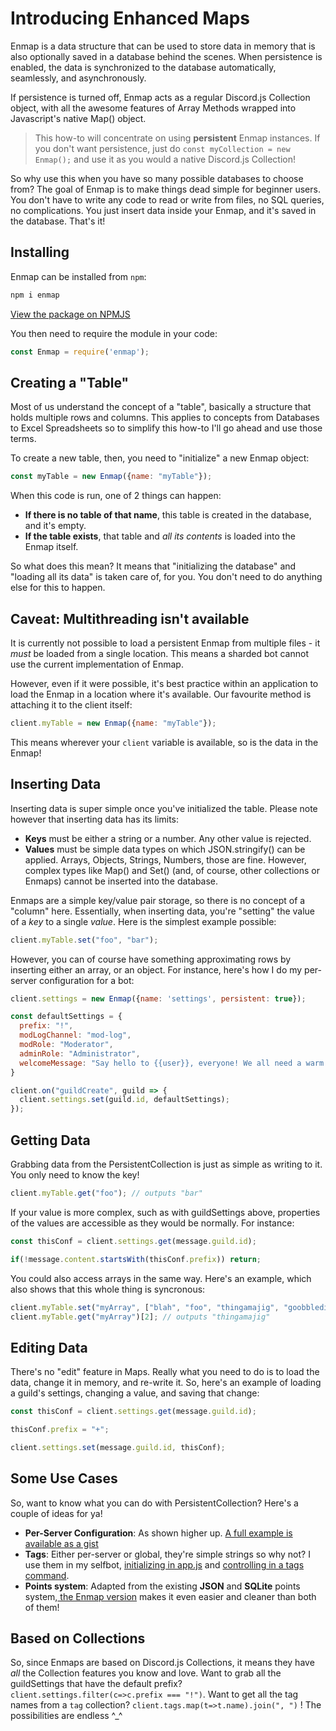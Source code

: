 # Introducing Enhanced Maps

Enmap is a data structure that can be used to store data in memory that is also optionally saved in a database behind the scenes. When persistence is enabled, the data is synchronized to the database automatically, seamlessly, and asynchronously.

If persistence is turned off, Enmap acts as a regular Discord.js Collection object, with all the awesome features of Array Methods wrapped into Javascript's native Map() object.

> This how-to will concentrate on using **persistent** Enmap instances. If you don't want persistence, just do `const myCollection = new Enmap();` and use it as you would a native Discord.js Collection!

So why use this when you have so many possible databases to choose from? The goal of Enmap is to make things dead simple for beginner users. You don't have to write any code to read or write from files, no SQL queries, no complications. You just insert data inside your Enmap, and it's saved in the database. That's it!

## Installing

Enmap can be installed from `npm`:

```js
npm i enmap
```

[View the package on NPMJS](https://www.npmjs.com/package/enmap)

You then need to require the module in your code:

```js
const Enmap = require('enmap');
```


## Creating a "Table"

Most of us understand the concept of a "table", basically a structure that holds multiple rows and columns. This applies to concepts from Databases to Excel Spreadsheets so to simplify this how-to I'll go ahead and use those terms.

To create a new table, then, you need to "initialize" a new Enmap object:

```js
const myTable = new Enmap({name: "myTable"});
```

When this code is run, one of 2 things can happen:

* **If there is no table of that name**, this table is created in the database, and it's empty.
* **If the table exists**, that table and _all its contents_ is loaded into the Enmap itself. 

So what does this mean? It means that "initializing the database" and "loading all its data" is taken care of, for you. You don't need to do anything else for this to happen.

## Caveat: Multithreading isn't available

It is currently not possible to load a persistent Enmap from multiple files - it *must* be loaded from a single location. This means a sharded bot cannot use the current implementation of Enmap. 

However, even if it were possible, it's best practice within an application to load the Enmap in a location where it's available. Our favourite method is attaching it to the client itself: 

```js
client.myTable = new Enmap({name: "myTable"});
```

This means wherever your `client` variable is available, so is the data in the Enmap!


## Inserting Data

Inserting data is super simple once you've initialized the table. Please note however that inserting data has its limits: 

* **Keys** must be either a string or a number. Any other value is rejected.
* **Values** must be simple data types on which JSON.stringify\(\) can be applied. Arrays, Objects, Strings, Numbers, those are fine. However, complex types like Map\(\) and Set\(\) \(and, of course, other collections or Enmaps\) cannot be inserted into the database. 

Enmaps are a simple key/value pair storage, so there is no concept of a "column" here. Essentially, when inserting data, you're "setting" the value of a _key_ to a single _value_. Here is the simplest example possible: 

```js
client.myTable.set("foo", "bar");
```

However, you can of course have something approximating rows by inserting either an array, or an object. For instance, here's how I do my per-server configuration for a bot: 

```js
client.settings = new Enmap({name: 'settings', persistent: true});

const defaultSettings = {
  prefix: "!",
  modLogChannel: "mod-log",
  modRole: "Moderator",
  adminRole: "Administrator",
  welcomeMessage: "Say hello to {{user}}, everyone! We all need a warm welcome sometimes :D"
}

client.on("guildCreate", guild => {
  client.settings.set(guild.id, defaultSettings);
});
```


## Getting Data

Grabbing data from the PersistentCollection is just as simple as writing to it. You only need to know the key!

```js
client.myTable.get("foo"); // outputs "bar"
```

If your value is more complex, such as with guildSettings above, properties of the values are accessible as they would be normally. For instance: 

```js
const thisConf = client.settings.get(message.guild.id);

if(!message.content.startsWith(thisConf.prefix)) return;
```

You could also access arrays in the same way. Here's an example, which also shows that this whole thing is syncronous: 

```js
client.myTable.set("myArray", ["blah", "foo", "thingamajig", "goobbledigook"]);
client.myTable.get("myArray")[2]; // outputs "thingamajig"
```

## Editing Data

There's no "edit" feature in Maps. Really what you need to do is to load the data, change it in memory, and re-write it. So, here's an example of loading a guild's settings, changing a value, and saving that change: 

```js
const thisConf = client.settings.get(message.guild.id);

thisConf.prefix = "+";

client.settings.set(message.guild.id, thisConf);
```



## Some Use Cases

So, want to know what you can do with PersistentCollection? Here's a couple of ideas for ya!

* **Per-Server Configuration**: As shown higher up. [A full example is available as a gist](https://gist.github.com/eslachance/5c539ccebde9fa76340fb5d54889aa22)
* **Tags**: Either per-server or global, they're simple strings so why not? I use them in my selfbot, [initializing in app.js](https://github.com/eslachance/evie.selfbot/blob/master/app.js#L14) and [controlling in a tags command](https://github.com/eslachance/evie.selfbot/blob/master/commands/tag.js).
* **Points system**: Adapted from the existing **JSON** and **SQLite** points system,[ the Enmap version](/coding-guides/storing-data-in-a-persistent-collection.md) makes it even easier and cleaner than both of them!

## Based on Collections

So, since Enmaps are based on Discord.js Collections, it means they have _all_ the Collection features you know and love. Want to grab all the guildSettings that have the default prefix? `client.settings.filter(c=>c.prefix === "!")`. Want to get all the tag names from a `tag` collection? `client.tags.map(t=>t.name).join(", ")` ! The possibilities are endless ^\_^

